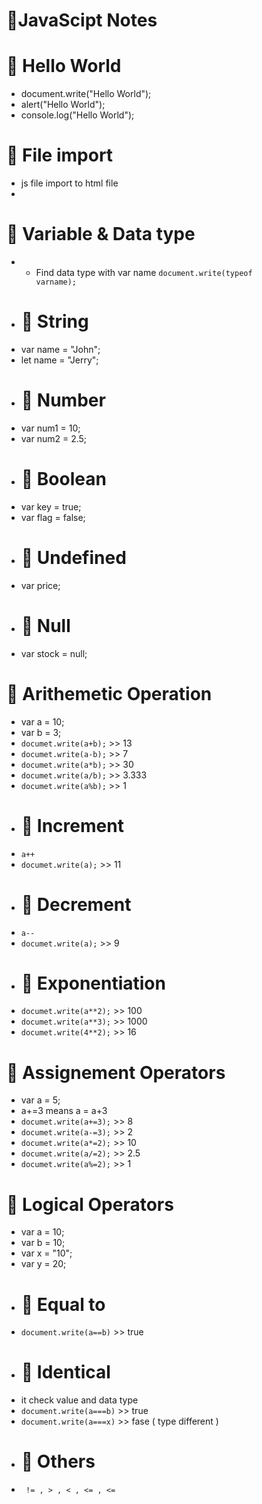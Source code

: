# 📒JavaScipt Notes
# 🔰 Hello World
- document.write("Hello World");
- alert("Hello World");
- console.log("Hello World");
# 🔰 File import
- js file import to html file
- <code><script src="test.js"></script></code>
# 🔰 Variable & Data type
- - Find data type with var name <code>document.write(typeof varname);</code>
- # 📎 String
- var name = "John";
- let name = "Jerry";
- # 📎 Number
- var num1 = 10;
- var num2 = 2.5;
- # 📎 Boolean
- var key = true;
- var flag = false;
- # 📎 Undefined
- var price;
- # 📎 Null
- var stock = null;
# 🔰 Arithemetic Operation
- var a = 10;
- var b = 3;
- <code>documet.write(a+b);</code> >> 13
- <code>documet.write(a-b);</code> >> 7
- <code>documet.write(a*b);</code> >> 30
- <code>documet.write(a/b);</code> >> 3.333
- <code>documet.write(a%b);</code> >> 1
- # 📎 Increment
- <code>a++</code>
- <code>documet.write(a);</code> >> 11
- # 📎 Decrement
- <code>a--</code>
- <code>documet.write(a);</code> >> 9
- # 📎 Exponentiation
- <code>documet.write(a**2);</code> >> 100
- <code>documet.write(a**3);</code> >> 1000
- <code>documet.write(4**2);</code> >> 16
# 🔰 Assignement Operators
- var a = 5;
- a+=3 means a = a+3
- <code>documet.write(a+=3);</code> >> 8
- <code>documet.write(a-=3);</code> >> 2
- <code>documet.write(a*=2);</code> >> 10
- <code>documet.write(a/=2);</code> >> 2.5
- <code>documet.write(a%=2);</code> >> 1

# 🔰 Logical Operators
- var a = 10;
- var b = 10;
- var x = "10";
- var y = 20;
- # 📎 Equal to
- <code>document.write(a==b)</code> >> true
- # 📎 Identical
- it check value and data type
- <code>document.write(a===b)</code> >> true
- <code>document.write(a===x)</code> >> fase ( type different )
- # 📎 Others
- <code> != , > , < , <= ,  <= </code>
